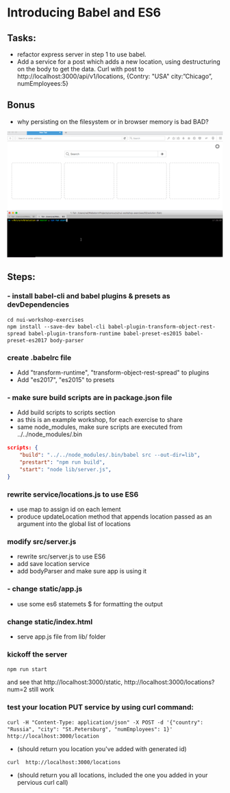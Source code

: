 # Introducing Babel and ES6

## Tasks:
- refactor express server in step 1 to use babel.
- Add a service for a post which adds a new location, using destructuring on the
body to get the data. Curl with post to http://localhost:3000/api/v1/locations,
{Contry: "USA" city:”Chicago”, numEmployees:5}

## Bonus
- why persisting on the filesystem or in browser memory is bad BAD?

![](../images/02.gif)


## Steps:

### - install babel-cli and babel plugins & presets as devDependencies
```
cd nui-workshop-exercises
npm install --save-dev babel-cli babel-plugin-transform-object-rest-spread babel-plugin-transform-runtime babel-preset-es2015 babel-preset-es2017 body-parser
```
### create .babelrc file
- Add "transform-runtime",  "transform-object-rest-spread" to plugins
- Add "es2017", "es2015" to presets



### - make sure build scripts are in package.json file
- Add build scripts to scripts section
- as this is an example workshop, for each exercise to share
- same node_modules, make sure scripts are executed from ../../node_modules/.bin
```json
scripts: {
    "build": "../../node_modules/.bin/babel src --out-dir=lib",
    "prestart": "npm run build",
    "start": "node lib/server.js",
}
```

### rewrite service/locations.js to use ES6
- use map to assign id on each lement
- produce updateLocation method that appends location passed as an argument into the global list of locations

### modify src/server.js
- rewrite src/server.js to use ES6
- add save location  service
- add bodyParser and make sure app is using it

### - change static/app.js
 - use some es6 statemets $ for formatting the output


### change static/index.html
-  serve app.js file from lib/ folder

### kickoff the server
```
npm run start
```
and see that http://localhost:3000/static, http://localhost:3000/locations?num=2 still work


### test your location PUT service by using curl command:
```
curl -H "Content-Type: application/json" -X POST -d '{"country": "Russia", "city": "St.Petersburg", "numEmployees": 1}' http://localhost:3000/location
```
- (should return you location you've added with generated id)

```
curl  http://localhost:3000/locations
```
- (should return you all locations, included the one you added in your pervious curl call)
